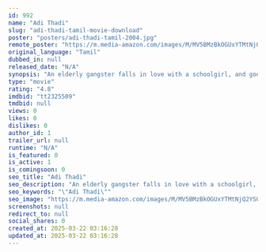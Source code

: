 ```yaml
---
id: 992
name: "Adi Thadi"
slug: "adi-thadi-tamil-movie-download"
poster: "posters/adi-thadi-tamil-2004.jpg"
remote_poster: "https://m.media-amazon.com/images/M/MV5BMzBkOGUxYTMtNjQ2YS00Zjg1LTk2MDYtYTEzYjZlZTgxZGM2XkEyXkFqcGdeQXVyOTk3NTc2MzE@._V1_SX300.jpg"
original_language: "Tamil"
dubbed_in: null
released_date: "N/A"
synopsis: "An elderly gangster falls in love with a schoolgirl, and goes to blackly comical measures to win her heart."
type: "movie"
rating: "4.8"
imdbid: "tt2325509"
tmdbid: null
views: 0
likes: 0
dislikes: 0
author_id: 1
trailer_url: null
runtime: "N/A"
is_featured: 0
is_active: 1
is_comingsoon: 0
seo_title: "Adi Thadi"
seo_description: "An elderly gangster falls in love with a schoolgirl, and goes to blackly comical measures to win her heart."
seo_keywords: "\"Adi Thadi\""
seo_image: "https://m.media-amazon.com/images/M/MV5BMzBkOGUxYTMtNjQ2YS00Zjg1LTk2MDYtYTEzYjZlZTgxZGM2XkEyXkFqcGdeQXVyOTk3NTc2MzE@._V1_SX300.jpg"
screenshots: null
redirect_to: null
social_shares: 0
created_at: 2025-03-22 03:16:28
updated_at: 2025-03-22 03:16:28
---
```


